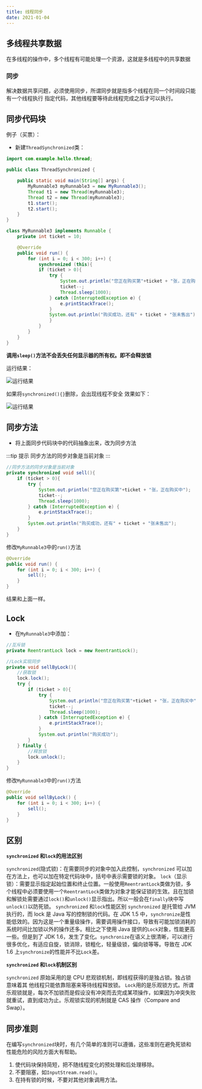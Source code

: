 ```yaml
---
title: 线程同步
date: 2021-01-04
---
```


## 多线程共享数据
在多线程的操作中，多个线程有可能处理一个资源，这就是多线程中的共享数据
### 同步
解决数据共享问题，必须使用同步，所谓同步就是指多个线程在同一个时间段只能有一个线程执行
指定代码，其他线程要等待此线程完成之后才可以执行。

## 同步代码块

例子（买票）：
+ 新建```ThreadSynchronized```类：

```java
import com.example.hello.thread;

public class ThreadSynchronized {

    public static void main(String[] args) {
        MyRunnable3 myRunnable3 = new MyRunnable3();
        Thread t1 = new Thread(myRunnable3);
        Thread t2 = new Thread(myRunnable3);
        t1.start();
        t2.start();
    }
}

class MyRunnable3 implements Runnable {
    private int ticket = 10;

    @Override
    public void run() {
        for (int i = 0; i < 300; i++) {
            synchronized (this){
            if (ticket > 0){
                try {
                    System.out.println("您正在购买第"+ticket + "张，正在购买中");
                    ticket--;
                    Thread.sleep(1000);
                } catch (InterruptedException e) {
                    e.printStackTrace();
                }
                System.out.println("购买成功，还有" + ticket + "张未售出");
                }
            }
        }
    }
}
```
**调用```sleep()```方法不会丢失任何显示器的所有权。即不会释放锁**

运行结果：

![运行结果](/thread/线程同步1.PNG)

如果将```synchronized(){}```删除，会出现线程不安全
效果如下：

![运行结果](/thread/线程不安全.PNG)

## 同步方法

+ 将上面同步代码块中的代码抽象出来，改为同步方法

:::tip 提示
同步方法的同步对象是当前对象
:::
```java
//同步方法的同步对象是当前对象
private synchronized void sell(){
    if (ticket > 0){
        try {
            System.out.println("您正在购买第"+ticket + "张，正在购买中");
            ticket--;
            Thread.sleep(1000);
        } catch (InterruptedException e) {
            e.printStackTrace();
        }
        System.out.println("购买成功，还有" + ticket + "张未售出");
    }
}
```

修改```MyRunnable3```中的```run()```方法

```java
@Override
public void run() {
    for (int i = 0; i < 300; i++) {
        sell();
    }
}
```
结果和上面一样。

## Lock

+ 在```MyRunnable3```中添加：

```java
//互斥锁
private ReentrantLock lock = new ReentrantLock();

//Lock实现同步
private void sellByLock(){
    //获取锁
    lock.lock();
    try {
        if (ticket > 0){
            try {
                System.out.println("您正在购买第"+ticket + "张，正在购买中");
                ticket--;
                Thread.sleep(1000);
            } catch (InterruptedException e) {
                e.printStackTrace();
            }
            System.out.println("购买成功");
        }
    } finally {
        //释放锁
        lock.unlock();
    }
}
```
修改```MyRunnable3```中的```run()```方法
```java
@Override
public void sellByLock() {
    for (int i = 0; i < 300; i++) {
        sell();
    }
}
```

## 区别
**```synchronized``` 和```lock```的用法区别**

```synchronized```(隐式锁)：在需要同步的对象中加入此控制，```synchronized``` 可以加在方法上，也可以加在特定代码块中，括号中表示需要锁的对象。
```lock```（显示锁）：需要显示指定起始位置和终止位置。一般使用```ReentrantLock```类做为锁，多个线程中必须要使用一个```ReentrantLock```类做为对象才能保证锁的生效。且在加锁和解锁处需要通过```lock()```和```unlock()```显示指出。所以一般会在```finally```块中写```unlock()```以防死锁。
```synchronized``` 和```lock```性能区别 ```synchronized``` 是托管给 JVM 执行的，而 lock 是 Java 写的控制锁的代码。在 JDK 1.5 中，```synchronize```是性能低效的。因为这是一个重量级操作，需要调用操作接口，导致有可能加锁消耗的系统时间比加锁以外的操作还多。相比之下使用 Java 提供的```Lock```对象，性能更高一些。但是到了 JDK 1.6，发生了变化。```synchronize```在语义上很清晰，可以进行很多优化，有适应自旋，锁消除，锁粗化，轻量级锁，偏向锁等等。导致在 JDK 1.6 上```synchronize```的性能并不比```Lock```差。

**```synchronized``` 和```lock```机制区别**

```synchronized``` 原始采用的是 CPU 悲观锁机制，即线程获得的是独占锁。独占锁意味着其 他线程只能依靠阻塞来等待线程释放锁。
```Lock```用的是乐观锁方式。所谓乐观锁就是，每次不加锁而是假设没有冲突而去完成某项操作，如果因为冲突失败就重试，直到成功为止。乐观锁实现的机制就是 CAS 操作（Compare and Swap）。

## 同步准则
在编写```synchronized```块时，有几个简单的准则可以遵循，这些准则在避免死锁和
性能危险的风险方面大有帮助。

1. 使代码块保持简短，把不随线程变化的预处理和后处理移除。
2. 不要阻塞，如```InputStream.read()```。
3. 在持有锁的时候，不要对其他对象调用方法。
